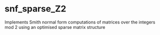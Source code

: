# snf_sparse_Z2
Implements Smith normal form computations of matrices over the integers mod 2 using an optimised sparse matrix structure
